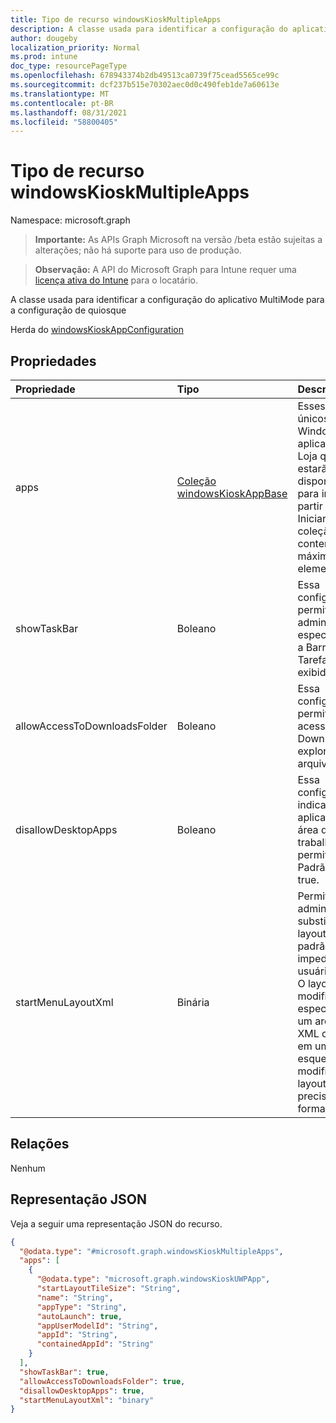 ```yaml
---
title: Tipo de recurso windowsKioskMultipleApps
description: A classe usada para identificar a configuração do aplicativo MultiMode para a configuração de quiosque
author: dougeby
localization_priority: Normal
ms.prod: intune
doc_type: resourcePageType
ms.openlocfilehash: 678943374b2db49513ca0739f75cead5565ce99c
ms.sourcegitcommit: dcf237b515e70302aec0d0c490feb1de7a60613e
ms.translationtype: MT
ms.contentlocale: pt-BR
ms.lasthandoff: 08/31/2021
ms.locfileid: "58800405"
---
```

# <a name="windowskioskmultipleapps-resource-type"></a>Tipo de recurso windowsKioskMultipleApps

Namespace: microsoft.graph

> **Importante:** As APIs Graph Microsoft na versão /beta estão sujeitas a alterações; não há suporte para uso de produção.

> **Observação:** A API do Microsoft Graph para Intune requer uma [licença ativa do Intune](https://go.microsoft.com/fwlink/?linkid=839381) para o locatário.

A classe usada para identificar a configuração do aplicativo MultiMode para a configuração de quiosque


Herda do [windowsKioskAppConfiguration](../resources/intune-deviceconfig-windowskioskappconfiguration.md)

## <a name="properties"></a>Propriedades
|Propriedade|Tipo|Descrição|
|:---|:---|:---|
|apps|[Coleção windowsKioskAppBase](../resources/intune-deviceconfig-windowskioskappbase.md)|Esses são os únicos Windows aplicativos da Loja que estarão disponíveis para iniciar a partir do menu Iniciar. Essa coleção pode conter no máximo 128 elementos.|
|showTaskBar|Boleano|Essa configuração permite que o administrador especifique se a Barra de Tarefas será exibida ou não.|
|allowAccessToDownloadsFolder|Boleano|Essa configuração permite o acesso à pasta Downloads no explorador de arquivos.|
|disallowDesktopApps|Boleano|Essa configuração indica que os aplicativos da área de trabalho são permitidos. Padrão para true.|
|startMenuLayoutXml|Binária|Permite que os administradores substituam o layout de início padrão e impedem que o usuário o mude. O layout é modificado especificando um arquivo XML com base em um esquema de modificação de layout. XML precisa estar no formato Binário.|

## <a name="relationships"></a>Relações
Nenhum

## <a name="json-representation"></a>Representação JSON
Veja a seguir uma representação JSON do recurso.
<!-- {
  "blockType": "resource",
  "@odata.type": "microsoft.graph.windowsKioskMultipleApps"
}
-->
``` json
{
  "@odata.type": "#microsoft.graph.windowsKioskMultipleApps",
  "apps": [
    {
      "@odata.type": "microsoft.graph.windowsKioskUWPApp",
      "startLayoutTileSize": "String",
      "name": "String",
      "appType": "String",
      "autoLaunch": true,
      "appUserModelId": "String",
      "appId": "String",
      "containedAppId": "String"
    }
  ],
  "showTaskBar": true,
  "allowAccessToDownloadsFolder": true,
  "disallowDesktopApps": true,
  "startMenuLayoutXml": "binary"
}
```




